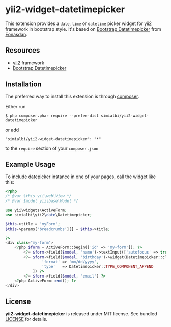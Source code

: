 # yii2-widget-datetimepicker
This extension provides a `date`, `time` or `datetime` picker widget for yii2 framework in bootstrap style. It's based 
on [Bootstrap Datetimepicker](http://eonasdan.github.io/bootstrap-datetimepicker/) from [Eonasdan](https://github.com/Eonasdan).
 
## Resources
 * [yii2](https://github.com/yiisoft/yii2) framework
 * [Bootstrap Datetimepicker](http://eonasdan.github.io/bootstrap-datetimepicker/)
 
## Installation

The preferred way to install this extension is through [composer](http://getcomposer.org/download/).

Either run

```
$ php composer.phar require --prefer-dist simialbi/yii2-widget-datetimepicker
```

or add 

```
"simialbi/yii2-widget-datetimepicker": "*"
```

to the ```require``` section of your `composer.json`

## Example Usage

To include datepicker instance in one of your pages, call the widget like this:
```php
<?php
/* @var $this yii\web\View */
/* @var $model yii\base\Model */

use yii\widgets\ActiveForm;
use simialbi\yii2\date\Datetimepicker;

$this->title = 'myForm';
$this->params['breadcrumbs'][] = $this->title;

?>
<div class="my-form">
	<?php $form = ActiveForm::begin(['id' => 'my-form']); ?>
		<?= $form->field($model, 'name')->textInput(['autofocus' => true]) ?>
		<?= $form->field($model, 'birthday')->widget(Datetimepicker::className(), [
				'format' => 'mm/dd/yyyy',
				'type'   => Datetimepicker::TYPE_COMPONENT_APPEND
			]) ?>
		<?= $form->field($model, 'email') ?>
	<?php ActiveForm::end(); ?>
</div>
```

## License

**yii2-widget-datetimepicker** is released under MIT license. See bundled [LICENSE](LICENSE) for details.